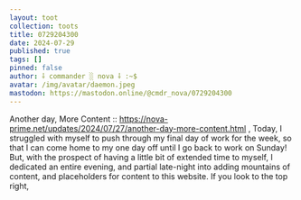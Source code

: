```yaml
---
layout: toot
collection: toots
title: 0729204300
date: 2024-07-29
published: true
tags: []
pinned: false
author: ⸸ commander ░ nova ⸸ :~$
avatar: /img/avatar/daemon.jpeg
mastodon: https://mastodon.online/@cmdr_nova/0729204300
---
```


Another day, More Content :: https://nova-prime.net/updates/2024/07/27/another-day-more-content.html , Today, I struggled with myself to push through my final day of work for the week, so that I can come home to my one day off until I go back to work on Sunday! But, with the prospect of having a little bit of extended time to myself, I dedicated an entire evening, and partial late-night into adding mountains of content, and placeholders for content to this website. If you look to the top right,
